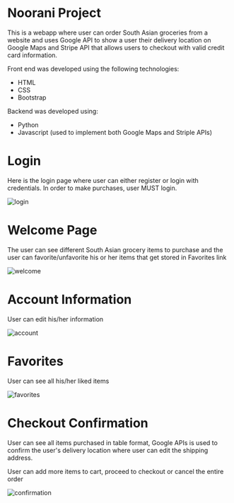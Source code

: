 # Noorani Project
 
 This is a webapp where user can order South Asian groceries from a website and uses Google API to show a user their delivery location on Google Maps and Stripe API that allows users to checkout with valid credit card information.
 
 Front end was developed using the following technologies:
 
 - HTML
 - CSS
 - Bootstrap
 
 Backend was developed using:
 
 - Python
 - Javascript (used to implement both Google Maps and Striple APIs)
 
 
# Login
 
 Here is the login page where user can either register or login with credentials. In order to make purchases, user MUST login.
 
![login](https://user-images.githubusercontent.com/49471791/92183460-582edc00-ee03-11ea-8ddb-6568bed7a6df.JPG)



# Welcome Page

The user can see different South Asian grocery items to purchase and the user can favorite/unfavorite his or her items that get stored in Favorites link



![welcome](https://user-images.githubusercontent.com/49471791/92183779-397d1500-ee04-11ea-8087-049162a7d95c.JPG)


# Account Information

User can edit his/her information

![account](https://user-images.githubusercontent.com/49471791/92184517-4a2e8a80-ee06-11ea-85b1-63c3d28bb39e.JPG)


# Favorites

User can see all his/her liked items

![favorites](https://user-images.githubusercontent.com/49471791/92184685-c5903c00-ee06-11ea-9066-37dda9e256b5.JPG)



# Checkout Confirmation

User can see all items purchased in table format, Google APIs is used to confirm the user's delivery location where user can edit the shipping address.

User can add more items to cart, proceed to checkout or cancel the entire order

![confirmation](https://user-images.githubusercontent.com/49471791/92185259-44d23f80-ee08-11ea-905e-eed87086ee04.JPG)

